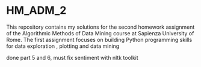 # HM_ADM_2
This repository contains my solutions for the second homework assignment of the Algorithmic Methods of Data Mining course at Sapienza University of Rome. The first assignment focuses on building Python programming skills for data exploration , plotting and data mining  


done part 5 and 6, must fix sentiment with nltk toolkit


